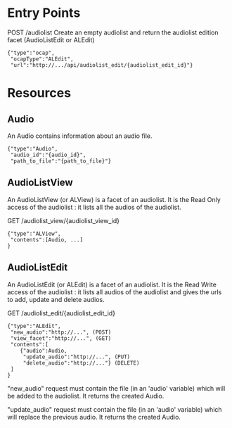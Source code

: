 # Entry Points

POST /audiolist
Create an empty audiolist and return the audiolist edition facet (AudioListEdit or ALEdit)

```
{"type":"ocap",
 "ocapType":"ALEdit",
 "url":"http://.../api/audiolist_edit/{audiolist_edit_id}"}
```

# Resources

## Audio

An Audio contains information about an audio file.

```
{"type":"Audio",
 "audio_id":"{audio_id}",
 "path_to_file":"{path_to_file}"}
```

## AudioListView

An AudioListView (or ALView) is a facet of an audiolist.
It is the Read Only access of the audiolist : it lists all the audios of the audiolist.

GET /audiolist_view/{audiolist_view_id}

```
{"type":"ALView",
 "contents":[Audio, ...]
}
```

## AudioListEdit

An AudioListEdit (or ALEdit) is a facet of an audiolist.
It is the Read Write access of the audiolist : it lists all audios of the audiolist and gives the urls to add, update and delete audios.

GET /audiolist_edit/{audiolist_edit_id}

```
{"type":"ALEdit",
 "new_audio":"http://...", (POST)
 "view_facet":"http://...", (GET)
 "contents":[
    {"audio":Audio,
     "update_audio":"http://...", (PUT)
     "delete_audio":"http://..."} (DELETE)
 ]
}
```

"new_audio" request must contain the file (in an 'audio' variable) which will be added to the audiolist.
It returns the created Audio.

"update_audio" request must contain the file (in an 'audio' variable) which will replace the previous audio.
It returns the created Audio.
